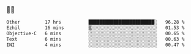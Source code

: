 ### 👨‍💻

<!--START_SECTION:waka-->

```txt
Other         17 hrs          ████████████████████████░   96.28 %
Ezhil         16 mins         ▒░░░░░░░░░░░░░░░░░░░░░░░░   01.53 %
Objective-C   6 mins          ░░░░░░░░░░░░░░░░░░░░░░░░░   00.65 %
Text          6 mins          ░░░░░░░░░░░░░░░░░░░░░░░░░   00.63 %
INI           4 mins          ░░░░░░░░░░░░░░░░░░░░░░░░░   00.47 %
```

<!--END_SECTION:waka-->
